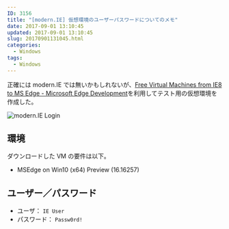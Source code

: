 ```yaml
---
ID: 3156
title: "[modern.IE] 仮想環境のユーザーパスワードについてのメモ"
date: 2017-09-01 13:10:45
updated: 2017-09-01 13:10:45
slug: 20170901131045.html
categories:
  - Windows
tags:
  - Windows
---
```


正確には modern.IE では無いかもしれないが、[Free Virtual Machines from IE8 to MS Edge - Microsoft Edge Development](https://developer.microsoft.com/en-us/microsoft-edge/tools/vms/)を利用してテスト用の仮想環境を作成した。

![modern.IE Login](https://i.imgur.com/UH41tmkl.png)

## 環境

ダウンロードした VM の要件は以下。

- MSEdge on Win10 (x64) Preview (16.16257)

## ユーザー／パスワード

- ユーザ： `IE User`
- パスワード： `Passw0rd!`
